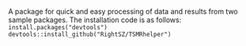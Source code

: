 A package for quick and easy processing of data and results from two sample packages. 
The installation code is as follows:
`install.packages("devtools")  
devtools::install_github("RightSZ/TSMRhelper")`
